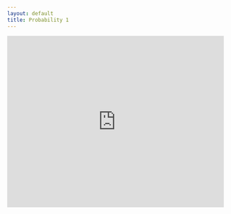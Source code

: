 ```yaml
---
layout: default 
title: Probability 1 
---
```


<object data="https://kodiak.beardom.xyz/f/p3.pdf" type="application/pdf" width="100%" height="400">
<iframe src="https://kodiak.beardom.xyz/f/p3.pdf" width="100%" height="400" style="border: none;">
This browser does not support PDFs. Please download the PDF to view it: 
<a href="https://kodiak.beardom.xyz/f/p3.pdf">Download PDF</a>
</iframe>
</object>
